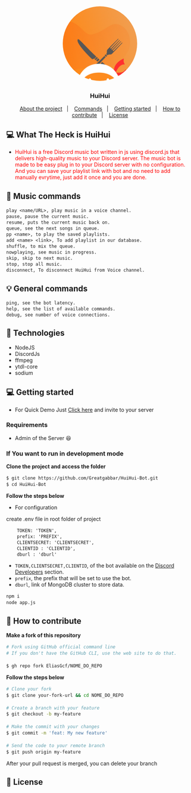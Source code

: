 <h1 align="center">
    <img style = "border-radius : 50%" alt="Logo" src="./logo.png" width="200px" /> 
</h1>

<h3 align="center">
  HuiHui
</h3>

<p align="center">
  <a href="#-what-the-heck-is-huihui">About the project</a>&nbsp;&nbsp;&nbsp;|&nbsp;&nbsp;&nbsp;
  <a href="#-Music-commands">Commands</a>&nbsp;&nbsp;&nbsp;|&nbsp;&nbsp;&nbsp;
  <a href="#-getting-started">Getting started</a>&nbsp;&nbsp;&nbsp;|&nbsp;&nbsp;&nbsp;
  <a href="#-how-to-contribute">How to contribute</a>&nbsp;&nbsp;&nbsp;|&nbsp;&nbsp;&nbsp;
  <a href="#-license">License</a>
</p>

## 💻 What The Heck is HuiHui

- <p style="color: red;">HuiHui is a free Discord music bot written in js using discord.js that delivers high-quality music to your Discord server. The music bot is made to be easy plug in to your Discord server with no configuration. And you can save your playlist link with bot and no need to add manually evrytime, just add it once and you are done.
 

## 🎵 Music commands
```
play <name/URL>, play music in a voice channel.
pause, pause the current music.
resume, puts the current music back on.
queue, see the next songs in queue.
pp <name>, to play the saved playlists.
add <name> <link>, To add playlist in our database.
shuffle, to mix the queue.
nowplaying, see music in progress.
skip, skip to next music.
stop, stop all music.
disconnect, To disconnect HuiHui from Voice channel.
```

## 💡 General commands
```
ping, see the bot latency.
help, see the list of available commands.
debug, see number of voice connections.
```

## 🚀 Technologies

- NodeJS
- DiscordJs
- ffmpeg
- ytdl-core
- sodium

## 💻 Getting started

- For Quick Demo Just [Click here](https://discord.com/oauth2/authorize?client_id=816994233557844039&scope=bot) and invite to your server

### Requirements

- Admin of the Server 😆
### If You want to run in development mode

**Clone the project and access the folder**

<!-- you can put the commands inside the three grave accents -->

```bash
$ git clone https://github.com/Greatgabbar/HuiHui-Bot.git
$ cd HuiHui-Bot
```

**Follow the steps below**

- For configuration

create .env file in root folder of project
```
    TOKEN: 'TOKEN',
    prefix: 'PREFIX',
    CLIENTSECRET: 'CLIENTSECRET',
    CLIENTID : 'CLIENTID',
    dburl : 'dburl'
```
- `TOKEN,CLIENTSECRET,CLIENTID`, of the bot available on the [Discord Developers](https://discordapp.com/developers/applications) section.
- `prefix`, the prefix that will be set to use the bot.
- `dburl`, link of MongoDB cluster to store data.

<!-- you can put the commands inside the three grave accents -->

```bash
npm i
node app.js
```

## 🤔 How to contribute

**Make a fork of this repository**

```bash
# Fork using GitHub official command line
# If you don't have the GitHub CLI, use the web site to do that.

$ gh repo fork EliasGcf/NOME_DO_REPO
```

**Follow the steps below**

```bash
# Clone your fork
$ git clone your-fork-url && cd NOME_DO_REPO

# Create a branch with your feature
$ git checkout -b my-feature

# Make the commit with your changes
$ git commit -m 'feat: My new feature'

# Send the code to your remote branch
$ git push origin my-feature
```

After your pull request is merged, you can delete your branch

## 📝 License

<!-- You can delete the license if you don't want it -->

